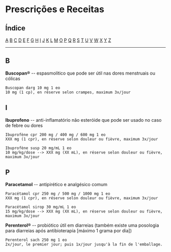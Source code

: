 # Prescrições e Receitas

## Índice

[A](#a) [B](#b) [C](#c) [D](#d) [E](#e) [F](#f) [G](#g) [H](#h) [I](#i) [J](#j) [K](#k) [L](#l) [M](#n) [O](#o) [P](#p) [Q](#q) [R](#r) [S](#s) [T](#t) [U](#u) [V](#v) [W](#w) [X](#x) [Y](#y) [Z](#z)

---

## B

**Buscopan®** -- espasmolítico que pode ser útil nas dores menstruais ou cólicas  

```
Buscopan darg 10 mg 1 eo
10 mg (1 cp), en réserve selon crampes, maximum 3x/jour
```

## I

**Ibuprofeno** -- anti-inflamatório não esteróide que pode ser usado no caso de febre ou dores

```
Ibuprofène cpr 200 mg / 400 mg / 600 mg 1 eo  
XXX mg (1 cpr), en réserve selon douleur ou fièvre, maximum 3x/jour

Ibuprofène susp 20 mg/mL 1 eo  
10 mg/kg/dose --> XXX mg (XX mL), en réserve selon douleur ou fièvre, maximum 3x/jour
```

## P

**Paracetamol** -- antipirético e analgésico comum

```
Paracétamol cpr 250 mg / 500 mg / 1000 mg 1 eo  
XXX mg (1 cpr), en réserve selon douleur ou fièvre, maximum 3x/jour

Paracétamol sirop 30 mg/mL 1 eo  
15 mg/kg/dose --> XXX mg (XX mL), en réserve selon douleur ou fièvre, maximum 3x/jour
```

**Perenterol®** -- probiótico útil em diarreias (também existe uma posologia para diarreias após antibioterapia [máximo 1 grama por dia])

```
Perenterol sach 250 mg 1 eo  
2x/jour, le premier jour; puis 1x/jour jusqu'à la fin de l'emballage.
```
